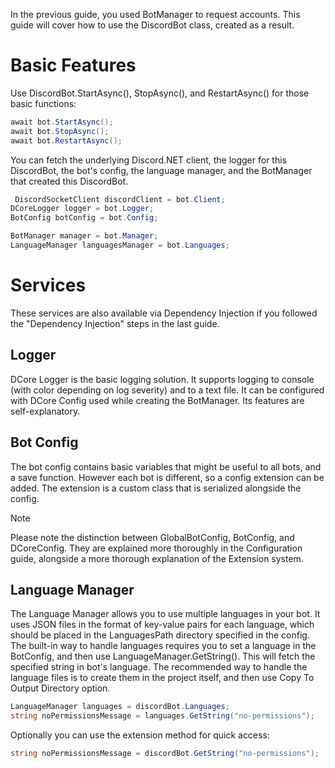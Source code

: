 In the previous guide, you used BotManager to request accounts. This guide will cover how to use the DiscordBot class, created as a result.

# Basic Features
Use DiscordBot.StartAsync(), StopAsync(), and RestartAsync() for those basic functions:
```cs
await bot.StartAsync();
await bot.StopAsync();
await bot.RestartAsync();
```

You can fetch the underlying Discord.NET client, the logger for this DiscordBot, the bot's config, the language manager, and the BotManager that created this DiscordBot.
```cs
 DiscordSocketClient discordClient = bot.Client;
DCoreLogger logger = bot.Logger;
BotConfig botConfig = bot.Config;

BotManager manager = bot.Manager;
LanguageManager languagesManager = bot.Languages;
```

# Services
These services are also available via Dependency Injection if you followed the "Dependency Injection" steps in the last guide.

## Logger
DCore Logger is the basic logging solution. It supports logging to console (with color depending on log severity) and to a text file.
It can be configured with DCore Config used while creating the BotManager. Its features are self-explanatory.

## Bot Config
The bot config contains basic variables that might be useful to all bots, and a save function. However each bot is different, so a config extension can be added.  The extension is a custom class that is serialized alongside the config.

> [!NOTE]
> Please note the distinction between GlobalBotConfig, BotConfig, and DCoreConfig. They are explained more thoroughly in the Configuration guide, alongside a more thorough explanation of the Extension system.

## Language Manager
The Language Manager allows you to use multiple languages in your bot. It uses JSON files in the format of key-value pairs for each language, which should be placed in the LanguagesPath directory specified in the config.<br>
The built-in way to handle languages requires you to set a language in the BotConfig, and then use LanguageManager.GetString(). This will fetch the specified string in bot's language.
The recommended way to handle the language files is to create them in the project itself, and then use Copy To Output Directory option.

```cs
LanguageManager languages = discordBot.Languages;
string noPermissionsMessage = languages.GetString("no-permissions");
```

Optionally you can use the extension method for quick access:
```cs
string noPermissionsMessage = discordBot.GetString("no-permissions");
```
